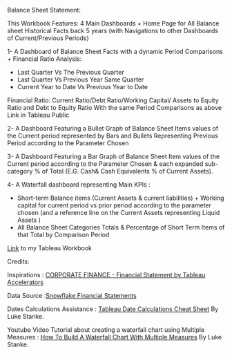  

  Balance Sheet Statement:
  
  This Workbook Features: 4 Main Dashboards + Home Page for All Balance sheet Historical Facts back 5 years (with Navigations to other Dashboards of Current/Previous Periods)

1- A Dashboard of Balance Sheet Facts with a dynamic Period Comparisons + Financial Ratio Analysis:

- Last Quarter Vs The Previous Quarter
- Last Quarter Vs Previous Year Same Quarter
- Current Year to Date Vs Previous Year to Date

Financial Ratio:
Current Ratio/Debt Ratio/Working Capital/ Assets to Equity Ratio and Debt to Equity Ratio
With the same Period Comparisons as above
Link in Tableau Public

2- A Dashboard Featuring a Bullet Graph of Balance Sheet Items values of the Current period represented by Bars and Bullets Representing Previous Period according to the Parameter Chosen

3- A Dashboard Featuring a Bar Graph of Balance Sheet Item values of the Current period according to the Parameter Chosen & each expanded sub-category % of Total (E.G. Cash& Cash Equivalents % of Current Assets).

4- A Waterfall dashboard representing Main KPIs :
- Short-term Balance items (Current Assets & current liabilities) + Working capital for current period vs prior period according to the parameter chosen (and a reference line on the Current Assets representing Liquid Assets )
- All Balance Sheet Categories Totals & Percentage of Short Term Items of that Total by Comparison Period

[Link](https://public.tableau.com/app/profile/amira.salama/viz/BalanceSheetAnalysis_16921330444120/Home-Navigation) to my Tableau Workbook 

  Credits:
  
  Inspirations : [CORPORATE FINANCE - Financial Statement by Tableau Accelerators](https://public.tableau.com/app/profile/lintao/viz/FinanceDashboardautomaticallycreated/Home)
  
  Data Source :[Snowflake Financial Statements](https://app.snowflake.com/marketplace/listing/GZSNZ2TO5/snowflake-inc-snowflake-financial-statements)

  Dates Calculations Assistance : [Tableau Date Calculations Cheat Sheet](https://www.phdata.io/blog/tableau-date-calculations-cheat-sheet/) By Luke Stanke.
  
  Youtube Video Tutorial about creating a waterfall chart using Multiple Measures : [How To Build A Waterfall Chart With Multiple Measures](https://www.youtube.com/watch?v=sdmsgIKF-4E&ab_channel=DataCoach) By Luke Stanke.
